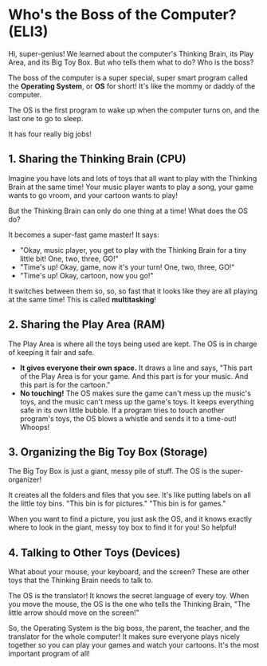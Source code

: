 # Who's the Boss of the Computer? (ELI3)

Hi, super-genius! We learned about the computer's Thinking Brain, its Play Area, and its Big Toy Box. But who tells them what to do? Who is the boss?

The boss of the computer is a super special, super smart program called the **Operating System**, or **OS** for short! It's like the mommy or daddy of the computer.

The OS is the first program to wake up when the computer turns on, and the last one to go to sleep.

It has four really big jobs!

## 1. Sharing the Thinking Brain (CPU)

Imagine you have lots and lots of toys that all want to play with the Thinking Brain at the same time! Your music player wants to play a song, your game wants to go vroom, and your cartoon wants to play!

But the Thinking Brain can only do one thing at a time! What does the OS do?

It becomes a super-fast game master! It says:
*   "Okay, music player, you get to play with the Thinking Brain for a tiny little bit! One, two, three, GO!"
*   "Time's up! Okay, game, now it's your turn! One, two, three, GO!"
*   "Time's up! Okay, cartoon, now you go!"

It switches between them so, so, so fast that it looks like they are all playing at the same time! This is called **multitasking**!

## 2. Sharing the Play Area (RAM)

The Play Area is where all the toys being used are kept. The OS is in charge of keeping it fair and safe.

*   **It gives everyone their own space.** It draws a line and says, "This part of the Play Area is for your game. And this part is for your music. And this part is for the cartoon."
*   **No touching!** The OS makes sure the game can't mess up the music's toys, and the music can't mess up the game's toys. It keeps everything safe in its own little bubble. If a program tries to touch another program's toys, the OS blows a whistle and sends it to a time-out! Whoops!

## 3. Organizing the Big Toy Box (Storage)

The Big Toy Box is just a giant, messy pile of stuff. The OS is the super-organizer!

It creates all the folders and files that you see. It's like putting labels on all the little toy bins. "This bin is for pictures." "This bin is for games." 

When you want to find a picture, you just ask the OS, and it knows exactly where to look in the giant, messy toy box to find it for you! So helpful!

## 4. Talking to Other Toys (Devices)

What about your mouse, your keyboard, and the screen? These are other toys that the Thinking Brain needs to talk to.

The OS is the translator! It knows the secret language of every toy. When you move the mouse, the OS is the one who tells the Thinking Brain, "The little arrow should move on the screen!"

So, the Operating System is the big boss, the parent, the teacher, and the translator for the whole computer! It makes sure everyone plays nicely together so you can play your games and watch your cartoons. It's the most important program of all!
